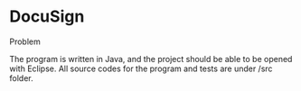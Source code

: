 # DocuSign
Problem

The program is written in Java, and the project should be able to be opened with Eclipse.
All source codes for the program and tests are under /src folder.
